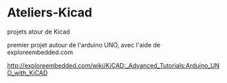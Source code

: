 # Ateliers-Kicad
projets atour de Kicad

premier projet autour de l'arduino UNO, avec l'aide de exploreembedded.com

http://exploreembedded.com/wiki/KiCAD:_Advanced_Tutorials:Arduino_UNO_with_KiCAD
